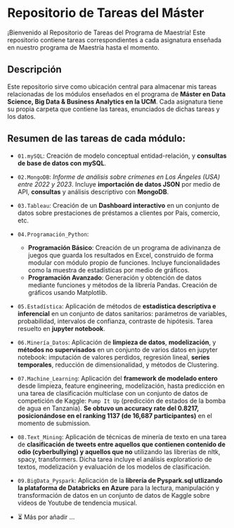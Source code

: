 # Repositorio de Tareas del Máster 

¡Bienvenido al Repositorio de Tareas del Programa de Maestría! Este repositorio contiene tareas correspondientes a cada asignatura enseñada en nuestro programa de Maestría hasta el momento.

## Descripción

Este repositorio sirve como ubicación central para almacenar mis tareas relacionadas de los módulos enseñados en el programa de **Máster en Data Science, Big Data & Business Analytics en la UCM**.
Cada asignatura tiene su propia carpeta que contiene las tareas, enunciados de dichas tareas y los datos.

## Resumen de las tareas de cada módulo:

- `01.mySQL`: Creación de modelo conceptual entidad-relación, y **consultas de base de datos con mySQL**.
  
- `02.MongoDB`: _Informe de análisis sobre crímenes en Los Ángeles (USA) entre 2022 y 2023_. Incluye **importación de datos JSON** por medio de API, **consultas** y análisis descriptivo con **MongoDB**.
  
- `03.Tableau`: Creación de un **Dashboard interactivo** en un conjunto de datos sobre prestaciones de préstamos a clientes por País, comercio, etc.
  
- `04.Programación_Python`:
  - **Programación Básico**: Creación de un programa de adivinanza de juegos que guarda los resultados en Excel, construido de forma modular con módulo propio de funciones. Incluye funcionalidades como la muestra de estadísticas por medio de gráficos.
  - **Programación Avanzado**: Generación y obtención de datos mediante funciones y métodos de la librería Pandas. Creación de gráficos usando Matplotlib.
  
- `05.Estadística`: Aplicación de métodos de **estadística descriptiva e inferencial** en un conjunto de datos sanitarios: parámetros de variables, probabilidad, intervalos de confianza, contraste de hipótesis. Tarea resuelto en **jupyter notebook**.
  
- `06.Minería_Datos`: Aplicación de **limpieza de datos**, **modelización**, y **métodos no supervisados** en un conjunto de varios datos en jupyter notebook: imputación de valores perdidos, regresión lineal, **series temporales**, reducción de dimensionalidad, y métodos de Clustering.

- `07.Machine_Learning`: Aplicación del **framework de modelado entero** desde limpieza, feature engineering, modelización, hasta predicción en una tarea de clasificación multiclase con un conjunto de datos de competición de Kaggle: `Pump It Up` (predicción de estados de la bomba de agua en Tanzania). **Se obtuvo un accuracy rate del 0.8217, posicionándose en el ranking 1137 (de 16,687 participantes)** en el momento de submission.

- `08.Text_Mining`: Aplicación de técnicas de minería de texto en una tarea de **clasificación de tweets entre aquellos que contienen contenido de odio (cyberbullying) y aquellos que no** utilizando las librerías de nltk, spacy, transformers. Dicha tarea incluye el análisis exploratiorio de textos, modelización y evaluación de los modelos de clasificación. 

- `09.BigData_Pyspark`: Aplicación de la **librería de Pyspark.sql utlizando la plataforma de Databricks en Azure** para la lectura, manipulación y transformación de datos en un conjunto de datos de Kaggle sobre vídeos de Youtube de tendencia musical. 

- ⏳ Más por añadir ...
